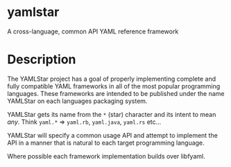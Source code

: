 yamlstar
========

A cross-language, common API YAML reference framework

# Description

The YAMLStar project has a goal of properly implementing complete and fully
compatible YAML frameworks in all of the most popular programming languages.
These frameworks are intended to be published under the name YAMLStar on each
languages packaging system.

YAMLStar gets its name from the `*` (star) character and its intent to mean
_any_.
Think `yaml.*` => `yaml.rb`, `yaml.java`, `yaml.rs` etc...

YAMLStar will specify a common usage API and attempt to implement the API in a
manner that is natural to each target programming language.

Where possible each framework implementation builds over libfyaml.
